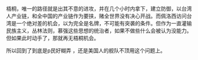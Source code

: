 梧桐，唯一的路径就是出其不意的进攻，并在几个小时内拿下，建立防御，以台湾人产业链，和全中国的产业链作为要挟，赌全世界没有决心开战。而佩洛西访问台湾是一个绝对差的机会，以为完全是名牌，不可能有突袭的条件。但作为一直灌输民族主义，丛林法则，慕强这些思想的统治者，如果不做些什么会被认为没能力。但如果此时动手了，那就再无梧桐机会。

所以回到了到底是p民好糊弄 ，还是美国人的舰队不顶用这个问题上。